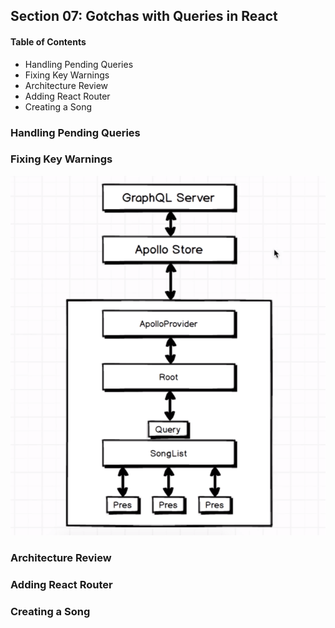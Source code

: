 ## Section 07: Gotchas with Queries in React

#### Table of Contents

- Handling Pending Queries
- Fixing Key Warnings
- Architecture Review
- Adding React Router
- Creating a Song

### Handling Pending Queries

### Fixing Key Warnings

![Architecture](/GraphQL_with_React_The_Complete_Developers_Guide/07_gotchas_with_queries_in_react/architecture.png)

### Architecture Review

### Adding React Router

### Creating a Song

